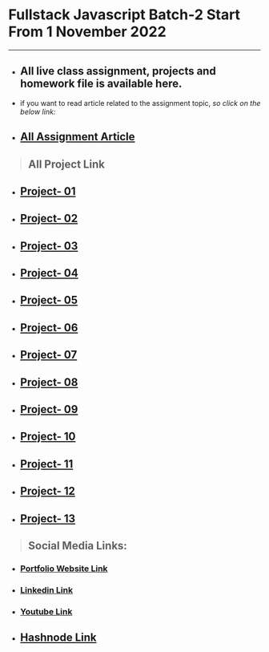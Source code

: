 # Fullstack Javascript Batch-2 Start From 1 November 2022

---

- ## All live class assignment, projects and homework file is available here.

- if you want to read article related to the assignment topic, _so click on the below link:_
- ## [All Assignment Article](https://atulsinghatul.hashnode.dev/)

> ## **All Project Link**

- ## [Project- 01 ](https://github.com/AtulSinghAtul/fsjs2-20th-Nov-Project-01)
- ## [Project- 02](https://github.com/AtulSinghAtul/fsjs2-20th-Nov-Project-02)
- ## [Project- 03](https://github.com/AtulSinghAtul/fsjs2-20th-Nov-Project-03)
- ## [Project- 04](https://github.com/AtulSinghAtul/fsjs2-26th-Nov-Project-04)
- ## [Project- 05](https://github.com/AtulSinghAtul/fsjs2-26th-Nov-Project-05)
- ## [Project- 06](https://github.com/AtulSinghAtul/fsjs2-26th-Nov-Project-06)
- ## [Project- 07](https://github.com/AtulSinghAtul/fsjs2-27th-nov-project-07-tailwid)
- ## [Project- 08](https://github.com/AtulSinghAtul/fsjs2-12th-Dec-Project-08)
- ## [Project- 09](https://github.com/AtulSinghAtul/fsjs2-12th-Dec-Project-09)
- ## [Project- 10](https://github.com/AtulSinghAtul/fsjs2-12th-Dec-Project-10)
- ## [Project- 11](https://github.com/AtulSinghAtul/fsjs2-12th-Dec-Project-11)
- ## [Project- 12](https://github.com/AtulSinghAtul/fsjs2-12th-Dec-Project-12)
- ## [Project- 13](https://github.com/AtulSinghAtul/fsjs2-12th-Dec-Project-13)

> ## Social Media Links:

- ### [Portfolio Website Link](https://www.findcoder.io/u/atulsinghatul)
- ### [Linkedin Link](https://www.linkedin.com/in/atul-singh-082529249/)
- ### [Youtube Link](https://www.youtube.com/channel/UCBNc9Vs9mAFxnAKjzWRqDFQ)
- ## [Hashnode Link](https://atulsinghatul.hashnode.dev/)
